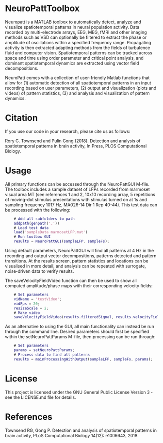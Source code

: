 # NeuroPattToolbox
Neuropatt is a MATLAB toolbox to automatically detect, analyze and visualize spatiotemporal patterns in neural population activity. Data recorded by multi-electrode arrays, EEG, MEG, fMRI and other imaging methods such as VSD can optionally be filtered to extract the phase or amplitude of oscillations within a specified frequency range. Propagating activity is then extracted adapting methods from the fields of turbulence fluid and computer vision. Spatiotemporal patterns can be tracked across space and time using order parameter and critical point analysis, and dominant spatiotemporal dynamics are extracted using vector field decompositions.

NeuroPatt comes with a collection of user-friendly Matlab functions that allow for (1) automatic detection of all spatiotemporal patterns in an input recording based on user parameters, (2) output and visualization (plots and videos) of pattern statistics, (3) and analysis and visualization of pattern dynamics.

# Citation
If you use our code in your research, please cite us as follows: 

Rory G. Townsend and Pulin Gong (2018). Detection and analysis of spatiotemporal patterns in brain activity, In Press, PLOS Computational Biology.

# Usage
All primary functions can be accessed through the NeuroPattGUI M-file. The toolbox includes a sample dataset of LFPs recorded from marmoset visual area MT (see references 1 and 2, 10x10 recording array, 5 repetitions of moving-dot stimulus presentations with stimulus turned on at 1s and sampling frequency 1017 Hz, MA026-14 Dir 1 Rep 40-44). This test data can be processed with the following:

```Matlab
	# Add all subfolders to path
	addpath(genpath('.'))
	# Load test data
	load('sampleData_marmosetLFP.mat')
	# Run toolbox GUI
	results = NeuroPattGUI(sampleLFP, sampleFs);
```
Using default parameters, NeuroPattGUI will find all patterns at 4 Hz in the recording and output vector decompositions, patterns detected and pattern transitions. At the results screen, pattern statistics and locations can be visualised in more detail, and analysis can be repeated with surrogate, noise-driven data to verify results.

The saveVelocityFieldVideo function can then be used to show all computed amplitude/phase maps with their corresponding velocity fields:

```Matlab
	# Set parameters
	vidName = 'testVideo';
	vidFps = 20;
	resizeScale = 2;
	# Make video
	saveVelocityFieldVideo(results.filteredSignal, results.velocityFields, vidName, vidFps, results.Fs, resizeScale)
```

As an alternative to using the GUI, all main functionality can instead be run through the command line. Desired parameters should first be specified within the setNeuroPattParams M-file, then processing can be run through:

```Matlab	
	# Set parameters
	params = setNeuroPattParams;
	# Process data to find all patterns
	results = mainProcessingWithOutput(sampleLFP, sampleFs, params);
```

# License
This project is licensed under the GNU General Public License Version 3 - see the LICENSE.md file for details.

# References
Townsend RG, Gong P. Detection and analysis of spatiotemporal patterns in brain activity, PLoS Computational Biology 14(12): e1006643, 2018.
